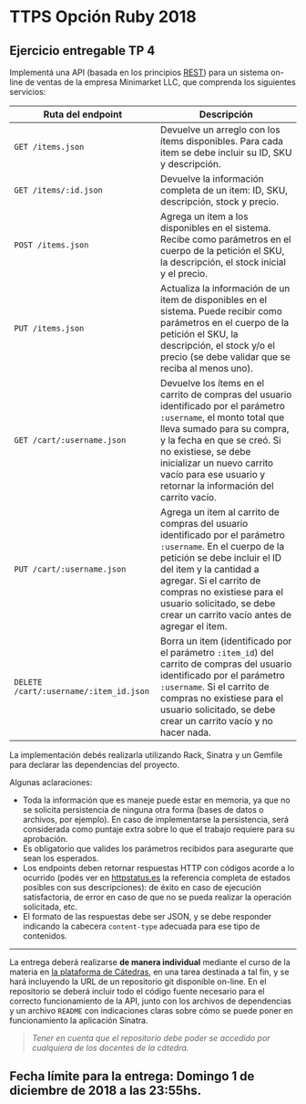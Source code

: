# TTPS Opción Ruby 2018
## Ejercicio entregable TP 4

Implementá una API (basada en los principios [REST](https://en.wikipedia.org/wiki/Representational_state_transfer)) para un sistema on-line de ventas de la empresa Minimarket LLC, que comprenda los siguientes servicios:

| Ruta del endpoint | Descripción |
| ----------------- | ----------- |
| `GET /items.json` | Devuelve un arreglo con los ítems disponibles. Para cada item se debe incluir su ID, SKU y descripción. |
| `GET /items/:id.json` | Devuelve la información completa de un item: ID, SKU, descripción, stock y precio. |
| `POST /items.json` | Agrega un item a los disponibles en el sistema. Recibe como parámetros en el cuerpo de la petición el SKU, la descripción, el stock inicial y el precio. |
| `PUT /items.json` | Actualiza la información de un item de disponibles en el sistema. Puede recibir como parámetros en el cuerpo de la petición el SKU, la descripción, el stock y/o el precio (se debe validar que se reciba al menos uno). |
| `GET /cart/:username.json` | Devuelve los ítems en el carrito de compras del usuario identificado por el parámetro `:username`, el monto total que lleva sumado para su compra, y la fecha en que se creó. Si no existiese, se debe inicializar un nuevo carrito vacío para ese usuario y retornar la información del carrito vacío. |
| `PUT /cart/:username.json` | Agrega un item al carrito de compras del usuario identificado por el parámetro `:username`. En el cuerpo de la petición se debe incluir el ID del item y la cantidad a agregar. Si el carrito de compras no existiese para el usuario solicitado, se debe crear un carrito vacío antes de agregar el item. |
| `DELETE /cart/:username/:item_id.json` | Borra un item (identificado por el parámetro `:item_id`) del carrito de compras del usuario identificado por el parámetro `:username`. Si el carrito de compras no existiese para el usuario solicitado, se debe crear un carrito vacío y no hacer nada. |

La implementación debés realizarla utilizando Rack, Sinatra y un Gemfile para declarar las dependencias del proyecto.

Algunas aclaraciones:
* Toda la información que es maneje puede estar en memoria, ya que no se solicita persistencia de ninguna otra forma (bases de datos o archivos, por ejemplo). En caso de implementarse la persistencia, será considerada como puntaje extra sobre lo que el trabajo requiere para su aprobación.
* Es obligatorio que valides los parámetros recibidos para asegurarte que sean los esperados.
* Los endpoints deben retornar respuestas HTTP con códigos acorde a lo ocurrido (podés ver en [httpstatus.es](https://httpstatuses.com) la referencia completa de estados posibles con sus descripciones): de éxito en caso de ejecución satisfactoria, de error en caso de que no se pueda realizar la operación solicitada, etc.
* El formato de las respuestas debe ser JSON, y se debe responder indicando la cabecera `content-type` adecuada para ese tipo de contenidos.

- - -

La entrega deberá realizarse **de manera individual** mediante el curso de la materia en [la plataforma de Cátedras](https://catedras.info.unlp.edu.ar/), en una tarea destinada a tal fin, y se hará incluyendo la URL de un repositorio git disponible on-line. En el repositorio se deberá incluir todo el código fuente necesario para el correcto funcionamiento de la API, junto con los archivos de dependencias y un archivo `README` con indicaciones claras sobre cómo se puede poner en funcionamiento la aplicación Sinatra.

> _Tener en cuenta que el repositorio debe poder se accedido por cualquiera de los docentes de la cátedra._

## Fecha límite para la entrega: **Domingo 1 de diciembre de 2018 a las 23:55hs**.
